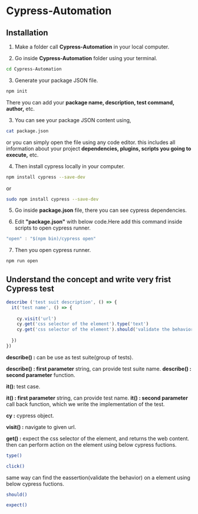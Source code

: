 # Cypress-Automation

## Installation

1. Make a folder call <b>Cypress-Automation</b> in your local computer.

2. Go inside <b>Cypress-Automation</b> folder using your terminal.
```bash
cd Cypress-Automation
```

3. Generate your package JSON file.
```bash
npm init
```
There you can add your <b>package name, description, test command, author,</b> etc.

3. You can see your package JSON content using,
```bash
cat package.json
```
or you can simply open the file using any code editor. this includes all information about your project <b>dependencies, plugins, scripts you going to execute,</b> etc.

4. Then install cypress locally in your computer.
```bash
npm install cypress --save-dev
```
or 
```bash
sudo npm install cypress --save-dev
```
5. Go inside <b>package.json</b>  file, there you can see cypress dependencies.

6. Edit <b>"package.json"</b> with below code.Here add this command inside scripts to open cypress runner.
```javascript
"open" : "$(npm bin)/cypress open"
```
7. Then you open cypress runner.
```bash
npm run open
```

## Understand the concept and write very frist Cypress test
```javascript
describe ('test suit description', () => {
  it('test name', () => {
  
    cy.visit('url')
    cy.get('css selector of the element').type('text')
    cy.get('css selector of the element').should('validate the behavior')
    
  })
})
```
<b>describe() :</b> can be use as test suite(group of tests).

  <b>describe() : first parameter</b> string, can provide test suite name.
  <b>describe() : second parameter</b> function.
  
<b>it():</b> test case.

  <b>it() : first parameter</b> string, can provide test name.
  <b>it() : second parameter</b> call back function, which we write the implementation of the test.
  
<b>cy :</b> cypress object.

<b>visit() :</b> navigate to given url.

<b>get() :</b> expect the css selector of the element, and returns the web content. then can perform action on the element using below cypress fuctions.

```bash
type() 

click()
```
same way can find the eassertion(validate the behavior) on a element using below cypress fuctions.

```bash
should() 

expect()
```
